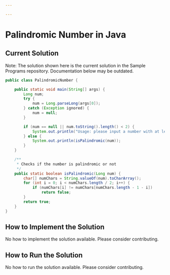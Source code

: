 ```yaml
---

---
```


# Palindromic Number in Java

## Current Solution

Note: The solution shown here is the current solution in the Sample Programs repository. Documentation below may be outdated.

```Java
public class PalindromicNumber {

    public static void main(String[] args) {
        Long num;
        try {
            num = Long.parseLong(args[0]);
        } catch (Exception ignored) {
            num = null;
        }

        if (num == null || num.toString().length() < 2) {
            System.out.println("Usage: please input a number with at least two digits");
        } else {
            System.out.println(isPalindromic(num));
        }
    }

    /**
     * Checks if the number is palindromic or not
     */
    public static boolean isPalindromic(Long num) {
        char[] numChars = String.valueOf(num).toCharArray();
        for (int i = 0; i < numChars.length / 2; i++) {
            if (numChars[i] != numChars[numChars.length - 1 - i])
                return false;
        }
        return true;
    }
}

```

## How to Implement the Solution

No how to implement the solution available. Please consider contributing.

## How to Run the Solution

No how to run the solution available. Please consider contributing.